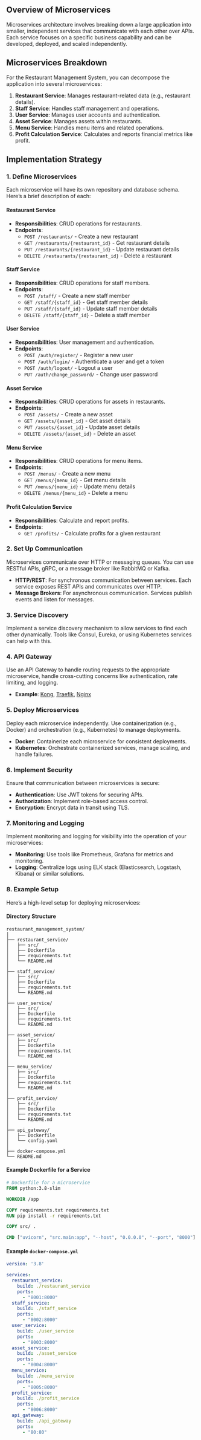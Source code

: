 ## Overview of Microservices

Microservices architecture involves breaking down a large application into smaller, independent services that communicate with each other over APIs. Each service focuses on a specific business capability and can be developed, deployed, and scaled independently.

## Microservices Breakdown

For the Restaurant Management System, you can decompose the application into several microservices:

1. **Restaurant Service**: Manages restaurant-related data (e.g., restaurant details).
2. **Staff Service**: Handles staff management and operations.
3. **User Service**: Manages user accounts and authentication.
4. **Asset Service**: Manages assets within restaurants.
5. **Menu Service**: Handles menu items and related operations.
6. **Profit Calculation Service**: Calculates and reports financial metrics like profit.

## Implementation Strategy

### 1. Define Microservices

Each microservice will have its own repository and database schema. Here’s a brief description of each:

#### Restaurant Service

- **Responsibilities**: CRUD operations for restaurants.
- **Endpoints**:
  - `POST /restaurants/` - Create a new restaurant
  - `GET /restaurants/{restaurant_id}` - Get restaurant details
  - `PUT /restaurants/{restaurant_id}` - Update restaurant details
  - `DELETE /restaurants/{restaurant_id}` - Delete a restaurant

#### Staff Service

- **Responsibilities**: CRUD operations for staff members.
- **Endpoints**:
  - `POST /staff/` - Create a new staff member
  - `GET /staff/{staff_id}` - Get staff member details
  - `PUT /staff/{staff_id}` - Update staff member details
  - `DELETE /staff/{staff_id}` - Delete a staff member

#### User Service

- **Responsibilities**: User management and authentication.
- **Endpoints**:
  - `POST /auth/register/` - Register a new user
  - `POST /auth/login/` - Authenticate a user and get a token
  - `POST /auth/logout/` - Logout a user
  - `PUT /auth/change_password/` - Change user password

#### Asset Service

- **Responsibilities**: CRUD operations for assets in restaurants.
- **Endpoints**:
  - `POST /assets/` - Create a new asset
  - `GET /assets/{asset_id}` - Get asset details
  - `PUT /assets/{asset_id}` - Update asset details
  - `DELETE /assets/{asset_id}` - Delete an asset

#### Menu Service

- **Responsibilities**: CRUD operations for menu items.
- **Endpoints**:
  - `POST /menus/` - Create a new menu
  - `GET /menus/{menu_id}` - Get menu details
  - `PUT /menus/{menu_id}` - Update menu details
  - `DELETE /menus/{menu_id}` - Delete a menu

#### Profit Calculation Service

- **Responsibilities**: Calculate and report profits.
- **Endpoints**:
  - `GET /profits/` - Calculate profits for a given restaurant

### 2. Set Up Communication

Microservices communicate over HTTP or messaging queues. You can use RESTful APIs, gRPC, or a message broker like RabbitMQ or Kafka.

- **HTTP/REST**: For synchronous communication between services. Each service exposes REST APIs and communicates over HTTP.
- **Message Brokers**: For asynchronous communication. Services publish events and listen for messages.

### 3. Service Discovery

Implement a service discovery mechanism to allow services to find each other dynamically. Tools like Consul, Eureka, or using Kubernetes services can help with this.

### 4. API Gateway

Use an API Gateway to handle routing requests to the appropriate microservice, handle cross-cutting concerns like authentication, rate limiting, and logging.

- **Example**: [Kong](https://docs.konghq.com/gateway/), [Traefik](https://doc.traefik.io/traefik/), [Nginx](https://www.nginx.com/)

### 5. Deploy Microservices

Deploy each microservice independently. Use containerization (e.g., Docker) and orchestration (e.g., Kubernetes) to manage deployments.

- **Docker**: Containerize each microservice for consistent deployments.
- **Kubernetes**: Orchestrate containerized services, manage scaling, and handle failures.

### 6. Implement Security

Ensure that communication between microservices is secure:

- **Authentication**: Use JWT tokens for securing APIs.
- **Authorization**: Implement role-based access control.
- **Encryption**: Encrypt data in transit using TLS.

### 7. Monitoring and Logging

Implement monitoring and logging for visibility into the operation of your microservices:

- **Monitoring**: Use tools like Prometheus, Grafana for metrics and monitoring.
- **Logging**: Centralize logs using ELK stack (Elasticsearch, Logstash, Kibana) or similar solutions.

### 8. Example Setup

Here’s a high-level setup for deploying microservices:

#### Directory Structure

```
restaurant_management_system/
│
├── restaurant_service/
│   ├── src/
│   ├── Dockerfile
│   ├── requirements.txt
│   └── README.md
│
├── staff_service/
│   ├── src/
│   ├── Dockerfile
│   ├── requirements.txt
│   └── README.md
│
├── user_service/
│   ├── src/
│   ├── Dockerfile
│   ├── requirements.txt
│   └── README.md
│
├── asset_service/
│   ├── src/
│   ├── Dockerfile
│   ├── requirements.txt
│   └── README.md
│
├── menu_service/
│   ├── src/
│   ├── Dockerfile
│   ├── requirements.txt
│   └── README.md
│
├── profit_service/
│   ├── src/
│   ├── Dockerfile
│   ├── requirements.txt
│   └── README.md
│
├── api_gateway/
│   ├── Dockerfile
│   └── config.yaml
│
├── docker-compose.yml
└── README.md
```

#### Example Dockerfile for a Service

```Dockerfile
# Dockerfile for a microservice
FROM python:3.8-slim

WORKDIR /app

COPY requirements.txt requirements.txt
RUN pip install -r requirements.txt

COPY src/ .

CMD ["uvicorn", "src.main:app", "--host", "0.0.0.0", "--port", "8000"]
```

#### Example `docker-compose.yml`

```yaml
version: '3.8'

services:
  restaurant_service:
    build: ./restaurant_service
    ports:
      - "8001:8000"
  staff_service:
    build: ./staff_service
    ports:
      - "8002:8000"
  user_service:
    build: ./user_service
    ports:
      - "8003:8000"
  asset_service:
    build: ./asset_service
    ports:
      - "8004:8000"
  menu_service:
    build: ./menu_service
    ports:
      - "8005:8000"
  profit_service:
    build: ./profit_service
    ports:
      - "8006:8000"
  api_gateway:
    build: ./api_gateway
    ports:
      - "80:80"
```


